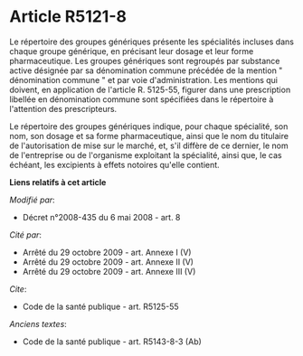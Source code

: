 # Article R5121-8

Le répertoire des groupes génériques présente les spécialités incluses dans chaque groupe générique, en précisant leur dosage
et leur forme pharmaceutique. Les groupes génériques sont regroupés par substance active désignée par sa dénomination commune
précédée de la mention " dénomination commune " et par voie d'administration. Les mentions qui doivent, en application de
l'article R. 5125-55, figurer dans une prescription libellée en dénomination commune sont spécifiées dans le répertoire à
l'attention des prescripteurs. 

Le répertoire des groupes génériques indique, pour chaque spécialité, son nom, son dosage et sa forme pharmaceutique, ainsi
que le nom du titulaire de l'autorisation de mise sur le marché, et, s'il diffère de ce dernier, le nom de l'entreprise ou de
l'organisme exploitant la spécialité, ainsi que, le cas échéant, les excipients à effets notoires qu'elle contient.

**Liens relatifs à cet article**

_Modifié par_:

  - Décret n°2008-435 du 6 mai 2008 - art. 8

_Cité par_:

  - Arrêté du 29 octobre 2009 - art. Annexe I (V)
  - Arrêté du 29 octobre 2009 - art. Annexe II (V)
  - Arrêté du 29 octobre 2009 - art. Annexe III (V)

_Cite_:

  - Code de la santé publique - art. R5125-55

_Anciens textes_:

  - Code de la santé publique - art. R5143-8-3 (Ab)
